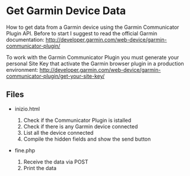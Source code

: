Get Garmin Device Data
======================

How to get data from a Garmin device using the Garmin Communicator Plugin API. Before to start I suggest to read the official Garmin documentation:
http://developer.garmin.com/web-device/garmin-communicator-plugin/

To work with the Garmin Communicator Plugin you must generate your personal Site Key that activate the Garmin browser plugin in a production environment:
http://developer.garmin.com/web-device/garmin-communicator-plugin/get-your-site-key/


Files
----------------------
- inizio.html
    1. Check if the Communicator Plugin is istalled
    2. Check if there is any Garmin device connected
    3. List all the device connected
    4. Compile the hidden fields and show the send button

- fine.php
    1. Receive the data via POST
    2. Print the data
